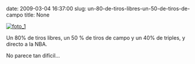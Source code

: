 date: 2009-03-04 16:37:00
slug: un-80-de-tiros-libres-un-50-de-tiros-de-campo
title: None

[![foto_1][1]][1]

Un 80% de tiros libres, un 50 % de tiros de campo y un 40% de triples, y directo a la NBA.

No parece tan difícil…

[1]: file:///Users/jjdenis/jjdenis.github.com/static/2009-03-04-un-80-de-tiros-libres-un-50-de-tiros-de-campo_foto1.jpg
